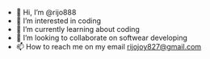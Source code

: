 - 👋 Hi, I’m @rijo888
- 👀 I’m interested in coding
- 🌱 I’m currently learning about coding
- 💞️ I’m looking to collaborate on softwear developing
- 📫 How to reach me on my email rijojoy827@gmail.com

<!---
rijo888/rijo888 is a ✨ special ✨ repository because its `README.md` (this file) appears on your GitHub profile.
You can click the Preview link to take a look at your changes.
--->
